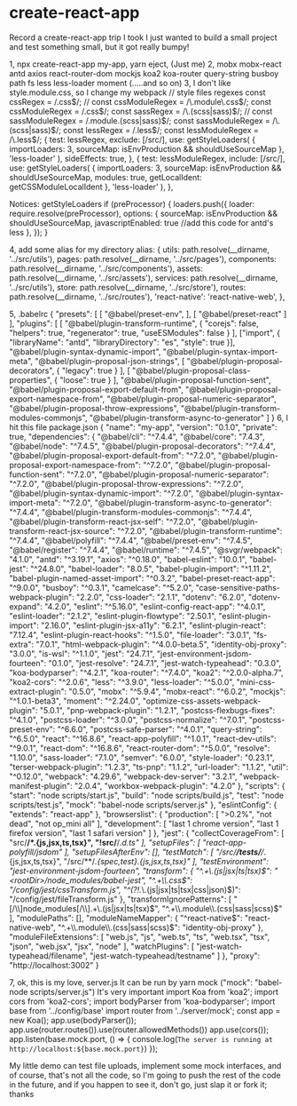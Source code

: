 # create-react-app
Record a create-react-app trip I took
I just wanted to build a small project and test something small, but it got really bumpy!

1, npx create-react-app my-app, yarn eject, (Just me)
2,
mobx 
mobx-react 
antd 
axios 
react-router-dom 
mockjs 
koa2 
koa-router 
query-string
busboy
path
fs
less less-loader
moment
(.....and so on)
3, I don't like style.module.css, so I change my webpack
// style files regexes
const cssRegex = /\.css$/;
// const cssModuleRegex = /\.module\.css$/;
const cssModuleRegex = /\.css$/;
const sassRegex = /\.(scss|sass)$/;
// const sassModuleRegex = /\.module\.(scss|sass)$/;
const sassModuleRegex = /\.(scss|sass)$/;
const lessRegex = /\.less$/;
const lessModuleRegex = /\.less$/;
{
  test: lessRegex,
  exclude: [/src/],
  use: getStyleLoaders(
    {
      importLoaders: 3,
      sourceMap: isEnvProduction && shouldUseSourceMap
    },
    'less-loader'
  ),
  sideEffects: true,
},
{
  test: lessModuleRegex,
  include: [/src/],
  use: getStyleLoaders(
    {
      importLoaders: 3,
      sourceMap: isEnvProduction && shouldUseSourceMap,
      modules: true,
      getLocalIdent: getCSSModuleLocalIdent
    },
    'less-loader'
  ),
},

Notices: getStyleLoaders 
if (preProcessor) {
      loaders.push({
        loader: require.resolve(preProcessor),
        options: {
          sourceMap: isEnvProduction && shouldUseSourceMap,
          javascriptEnabled: true   //add this code for antd's less
        },
      });
    }
   
4, add some alias for my directory
alias: {
    utils: path.resolve(__dirname, '../src/utils'),
    pages: path.resolve(__dirname, '../src/pages'),
    components: path.resolve(__dirname, '../src/components'),
    assets: path.resolve(__dirname, '../src/assets'),
    services: path.resolve(__dirname, '../src/utils'),
    store: path.resolve(__dirname, '../src/store'),
    routes: path.resolve(__dirname, '../src/routes'),
    'react-native': 'react-native-web',
  },
  
  5, .babelrc
  {
  "presets": [
    [
      "@babel/preset-env",
    ],
    [
      "@babel/preset-react"
    ]
  ],
  "plugins": [
    [
      "@babel/plugin-transform-runtime",
      {
        "corejs": false,
        "helpers": true,
        "regenerator": true,
        "useESModules": false
      }
    ],
    ["import", { "libraryName": "antd", "libraryDirectory": "es", "style": true }], 
    "@babel/plugin-syntax-dynamic-import",
    "@babel/plugin-syntax-import-meta",
    "@babel/plugin-proposal-json-strings",
    [
      "@babel/plugin-proposal-decorators",
      {
        "legacy": true
      }
    ],
    [
      "@babel/plugin-proposal-class-properties",
      {
        "loose": true
      }
    ],
    "@babel/plugin-proposal-function-sent",
    "@babel/plugin-proposal-export-default-from",
    "@babel/plugin-proposal-export-namespace-from",
    "@babel/plugin-proposal-numeric-separator",
    "@babel/plugin-proposal-throw-expressions",
    "@babel/plugin-transform-modules-commonjs",
    "@babel/plugin-transform-async-to-generator"
  ]
}
6, I hit this file package.json
{
  "name": "my-app",
  "version": "0.1.0",
  "private": true,
  "dependencies": {
    "@babel/cli": "^7.4.4",
    "@babel/core": "7.4.3",
    "@babel/node": "^7.4.5",
    "@babel/plugin-proposal-decorators": "^7.4.4",
    "@babel/plugin-proposal-export-default-from": "^7.2.0",
    "@babel/plugin-proposal-export-namespace-from": "^7.2.0",
    "@babel/plugin-proposal-function-sent": "^7.2.0",
    "@babel/plugin-proposal-numeric-separator": "^7.2.0",
    "@babel/plugin-proposal-throw-expressions": "^7.2.0",
    "@babel/plugin-syntax-dynamic-import": "^7.2.0",
    "@babel/plugin-syntax-import-meta": "^7.2.0",
    "@babel/plugin-transform-async-to-generator": "^7.4.4",
    "@babel/plugin-transform-modules-commonjs": "^7.4.4",
    "@babel/plugin-transform-react-jsx-self": "^7.2.0",
    "@babel/plugin-transform-react-jsx-source": "^7.2.0",
    "@babel/plugin-transform-runtime": "^7.4.4",
    "@babel/polyfill": "^7.4.4",
    "@babel/preset-env": "^7.4.5",
    "@babel/register": "^7.4.4",
    "@babel/runtime": "^7.4.5",
    "@svgr/webpack": "4.1.0",
    "antd": "^3.19.1",
    "axios": "^0.18.0",
    "babel-eslint": "10.0.1",
    "babel-jest": "^24.8.0",
    "babel-loader": "8.0.5",
    "babel-plugin-import": "^1.11.2",
    "babel-plugin-named-asset-import": "^0.3.2",
    "babel-preset-react-app": "^9.0.0",
    "busboy": "^0.3.1",
    "camelcase": "^5.2.0",
    "case-sensitive-paths-webpack-plugin": "2.2.0",
    "css-loader": "2.1.1",
    "dotenv": "6.2.0",
    "dotenv-expand": "4.2.0",
    "eslint": "^5.16.0",
    "eslint-config-react-app": "^4.0.1",
    "eslint-loader": "2.1.2",
    "eslint-plugin-flowtype": "2.50.1",
    "eslint-plugin-import": "2.16.0",
    "eslint-plugin-jsx-a11y": "6.2.1",
    "eslint-plugin-react": "7.12.4",
    "eslint-plugin-react-hooks": "^1.5.0",
    "file-loader": "3.0.1",
    "fs-extra": "7.0.1",
    "html-webpack-plugin": "^4.0.0-beta.5",
    "identity-obj-proxy": "3.0.0",
    "is-wsl": "^1.1.0",
    "jest": "24.7.1",
    "jest-environment-jsdom-fourteen": "0.1.0",
    "jest-resolve": "24.7.1",
    "jest-watch-typeahead": "0.3.0",
    "koa-bodyparser": "^4.2.1",
    "koa-router": "^7.4.0",
    "koa2": "^2.0.0-alpha.7",
    "koa2-cors": "^2.0.6",
    "less": "^3.9.0",
    "less-loader": "^5.0.0",
    "mini-css-extract-plugin": "0.5.0",
    "mobx": "^5.9.4",
    "mobx-react": "^6.0.2",
    "mockjs": "^1.0.1-beta3",
    "moment": "^2.24.0",
    "optimize-css-assets-webpack-plugin": "5.0.1",
    "pnp-webpack-plugin": "1.2.1",
    "postcss-flexbugs-fixes": "^4.1.0",
    "postcss-loader": "^3.0.0",
    "postcss-normalize": "^7.0.1",
    "postcss-preset-env": "^6.6.0",
    "postcss-safe-parser": "^4.0.1",
    "query-string": "^6.5.0",
    "react": "^16.8.6",
    "react-app-polyfill": "^1.0.1",
    "react-dev-utils": "^9.0.1",
    "react-dom": "^16.8.6",
    "react-router-dom": "^5.0.0",
    "resolve": "1.10.0",
    "sass-loader": "7.1.0",
    "semver": "6.0.0",
    "style-loader": "0.23.1",
    "terser-webpack-plugin": "1.2.3",
    "ts-pnp": "1.1.2",
    "url-loader": "1.1.2",
    "util": "^0.12.0",
    "webpack": "4.29.6",
    "webpack-dev-server": "3.2.1",
    "webpack-manifest-plugin": "2.0.4",
    "workbox-webpack-plugin": "4.2.0"
  },
  "scripts": {
    "start": "node scripts/start.js",
    "build": "node scripts/build.js",
    "test": "node scripts/test.js",
    "mock": "babel-node scripts/server.js"
  },
  "eslintConfig": {
    "extends": "react-app"
  },
  "browserslist": {
    "production": [
      ">0.2%",
      "not dead",
      "not op_mini all"
    ],
    "development": [
      "last 1 chrome version",
      "last 1 firefox version",
      "last 1 safari version"
    ]
  },
  "jest": {
    "collectCoverageFrom": [
      "src/**/*.{js,jsx,ts,tsx}",
      "!src/**/*.d.ts"
    ],
    "setupFiles": [
      "react-app-polyfill/jsdom"
    ],
    "setupFilesAfterEnv": [],
    "testMatch": [
      "<rootDir>/src/**/__tests__/**/*.{js,jsx,ts,tsx}",
      "<rootDir>/src/**/*.{spec,test}.{js,jsx,ts,tsx}"
    ],
    "testEnvironment": "jest-environment-jsdom-fourteen",
    "transform": {
      "^.+\\.(js|jsx|ts|tsx)$": "<rootDir>/node_modules/babel-jest",
      "^.+\\.css$": "<rootDir>/config/jest/cssTransform.js",
      "^(?!.*\\.(js|jsx|ts|tsx|css|json)$)": "<rootDir>/config/jest/fileTransform.js"
    },
    "transformIgnorePatterns": [
      "[/\\\\]node_modules[/\\\\].+\\.(js|jsx|ts|tsx)$",
      "^.+\\.module\\.(css|sass|scss)$"
    ],
    "modulePaths": [],
    "moduleNameMapper": {
      "^react-native$": "react-native-web",
      "^.+\\.module\\.(css|sass|scss)$": "identity-obj-proxy"
    },
    "moduleFileExtensions": [
      "web.js",
      "js",
      "web.ts",
      "ts",
      "web.tsx",
      "tsx",
      "json",
      "web.jsx",
      "jsx",
      "node"
    ],
    "watchPlugins": [
      "jest-watch-typeahead/filename",
      "jest-watch-typeahead/testname"
    ]
  },
  "proxy": "http://localhost:3002"
}



7, ok, this is my love, 
server.js  It can be run by yarn mock ("mock": "babel-node scripts/server.js") It's very important
import Koa from 'koa2';
import cors from 'koa2-cors';
import bodyParser from 'koa-bodyparser';
import base from '../config/base'
import router from '../server/mock';
const app = new Koa();
app.use(bodyParser());
app.use(router.routes()).use(router.allowedMethods())
app.use(cors());
app.listen(base.mock.port, () => {
  console.log(`The server is running at http://localhost:${base.mock.port}`)
});


My little demo can test file uploads, implement some mock interfaces, and of course, that's not all the code, so I'm going to push the rest of the code in the future, and if you happen to see it, don't go, just slap it or fork it; thanks
